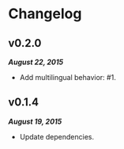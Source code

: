 Changelog
=========

v0.2.0
------

***August 22, 2015***

- Add multilingual behavior: #1.

v0.1.4
------

***August 19, 2015***

- Update dependencies.
